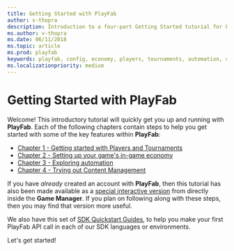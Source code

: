```yaml
---
title: Getting Started with PlayFab
author: v-thopra
description: Introduction to a four-part Getting Started tutorial for PlayFab.
ms.author: v-thopra
ms.date: 06/11/2018
ms.topic: article
ms.prod: playfab
keywords: playfab, config, economy, players, tournaments, automation, content management
ms.localizationpriority: medium
---
```


# Getting Started with PlayFab

Welcome! This introductory tutorial will quickly get you up and running with **PlayFab**. Each of the following chapters contain steps to help you get started with some of the key features within **PlayFab**:

- [Chapter 1 - Getting started with Players and Tournaments](get-started-with-players-and-tournaments.md)
- [Chapter 2 - Setting up your game's in-game economy](set-up-your-games-in-game-economy.md)
- [Chapter 3 - Exploring automation](explore-automation.md)
- [Chapter 4 - Trying out Content Management](try-out-content-management.md)

If you have *already* created an account with **PlayFab**, then this tutorial has also been made available as a [special interactive version](https://developer.playfab.com/?land=help) from directly inside the **Game Manager**. If you plan on following along with these steps, then you may find that version more useful.

We also have this set of [SDK Quickstart Guides](../../../index.md?#pivot=documentation&panel=quickstarts), to help you make your first PlayFab API call in each of our SDK languages or environments.

Let's get started!
